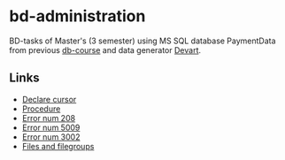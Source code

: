 # bd-administration
BD-tasks of Master's (3 semester) using MS SQL database PaymentData from previous [db-course](https://github.com/alexy247/DBOpt_Course_PaymentData) and data generator [Devart](https://www.devart.com/dbforge/sql/data-generator/).

## Links
- [Declare cursor](https://docs.microsoft.com/ru-ru/sql/t-sql/language-elements/declare-cursor-transact-sql?view=sql-server-ver15)
- [Procedure](https://docs.microsoft.com/ru-ru/sql/relational-databases/stored-procedures/create-a-stored-procedure?view=sql-server-ver15#TsqlProcedure)
- [Error num 208](https://docs.microsoft.com/ru-ru/sql/relational-databases/errors-events/mssqlserver-208-database-engine-error?view=sql-server-ver15)
- [Error num 5009](https://docs.microsoft.com/ru-ru/sql/relational-databases/errors-events/mssqlserver-5009-database-engine-error?view=sql-server-ver15)
- [Error num 3002](https://docs.microsoft.com/ru-ru/previous-versions/sql/sql-server-2008-r2/cc645601(v=sql.105)?redirectedfrom=MSDN)
- [Files and filegroups](https://docs.microsoft.com/ru-ru/sql/relational-databases/databases/database-files-and-filegroups?view=sql-server-ver15)